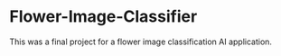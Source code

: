 # Flower-Image-Classifier
This was a final project for a flower image classification AI application.
